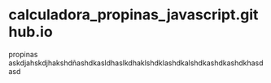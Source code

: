# calculadora_propinas_javascript.github.io
propinas askdjahskdjhakshdñashdkasldhaslkdhaklshdklashdkalshdkashdkashdkhasdasd

